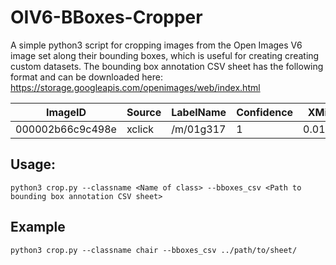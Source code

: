 # OIV6-BBoxes-Cropper
A simple python3 script for cropping images from the Open Images V6 image set along their bounding boxes, which is useful for creating creating custom datasets.
The bounding box annotation CSV sheet has the following format and can be downloaded here: https://storage.googleapis.com/openimages/web/index.html

| ImageID          | Source | LabelName | Confidence | XMin   | XMax     | YMin     | YMax   | IsOccluded | IsTruncated | ... |
|------------------|--------|-----------|------------|--------|----------|----------|--------|------------|-------------|-----|
| 000002b66c9c498e | xclick | /m/01g317 | 1          | 0.0125 | 0.195312 | 0.148438 | 0.5875 | 0          | 1           | ... |

## Usage:
```
python3 crop.py --classname <Name of class> --bboxes_csv <Path to bounding box annotation CSV sheet>
```

## Example
```
python3 crop.py --classname chair --bboxes_csv ../path/to/sheet/
```
